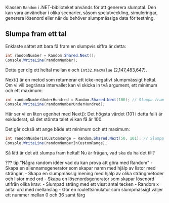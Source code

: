 Klassen `Random` i .NET-biblioteket används för att generera slumptal. Den kan vara användbar i olika scenarier, såsom spelutveckling, simuleringar, generera lösenord eller när du behöver slumpmässiga data för testning. 

## Slumpa fram ett tal
Enklaste sättet att bara få fram en slumpvis siffra är detta:

```csharp
int randomNumber = Random.Shared.Next();
Console.WriteLine(randomNumber);
``` 

Detta ger dig ett heltal mellan `0` och `Int32.MaxValue` (2,147,483,647).

Next() är en metod som returnerar ett icke-negativt slumpmässigt heltal. Om vi vill begränsa intervallet kan vi skicka in två argument, ett minimum och ett maximum:

```csharp
int randomNumberUnderHundred = Random.Shared.Next(100); // Slumpa fram ett tal mellan 0 och 99
Console.WriteLine(randomNumberUnderHundred);
```

Här ser vi en liten egenhet med Next(): Det högsta värdet (101 i detta fall) är exkluderat, så det största talet vi kan få är 100.

Det går också att ange både ett minimum och ett maximum:

```csharp
int randomNumberInCustomRange = Random.Shared.Next(50, 101); // Slumpa fram ett tal mellan 50 och 100
Console.WriteLine(randomNumberInCustomRange);
```

Så lätt är det att slumpa fram heltal! Nu är frågan, vad ska du ha det till?

??? tip "Några random idéer vad du kan prova att göra med Random"
    - Skapa en aliennamsgenerator som skapar namn med hjälp av listor med strängar.
    - Skapa en slumpmässig mening med hjälp av olika strängmetoder och listor med ord
    - Skapa en lösenordsgenerator som skapar lösenord utifrån olika krav:
        - Slumpad sträng med ett visst antal tecken
        - Random x antal ord med mellanslag
    - Gör en roulettsimulator som slumpmässigt väljer ett nummer mellan 0 och 36 samt färg
